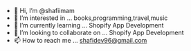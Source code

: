 - 👋 Hi, I’m @shafiimam
- 👀 I’m interested in ... books,programming,travel,music
- 🌱 I’m currently learning ... Shopify App Development
- 💞️ I’m looking to collaborate on ... Shopify App Development
- 📫 How to reach me ... shafidev96@gmail.com

<!---
shafiimam/shafiimam is a ✨ special ✨ repository because its `README.md` (this file) appears on your GitHub profile.
You can click the Preview link to take a look at your changes.
--->
